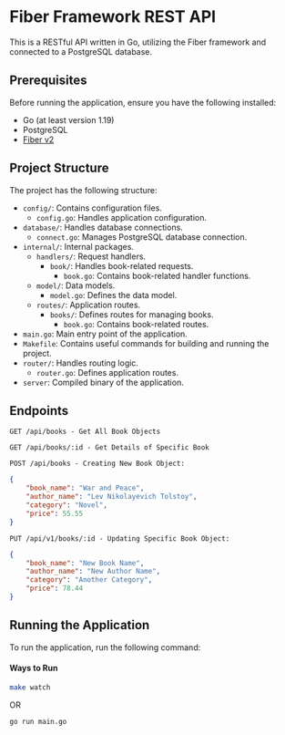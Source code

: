 # Fiber Framework REST API

This is a RESTful API written in Go, utilizing the Fiber framework and connected to a PostgreSQL database.


## Prerequisites

Before running the application, ensure you have the following installed:

- Go (at least version 1.19)
- PostgreSQL
- [Fiber v2](https://github.com/gofiber/fiber)

## Project Structure

The project has the following structure:

- `config/`: Contains configuration files.
    - `config.go`: Handles application configuration.
- `database/`: Handles database connections.
    - `connect.go`: Manages PostgreSQL database connection.
- `internal/`: Internal packages.
    - `handlers/`: Request handlers.
        - `book/`: Handles book-related requests.
            - `book.go`: Contains book-related handler functions.
    - `model/`: Data models.
        - `model.go`: Defines the data model.
    - `routes/`: Application routes.
        - `books/`: Defines routes for managing books.
            - `book.go`: Contains book-related routes.
- `main.go`: Main entry point of the application.
- `Makefile`: Contains useful commands for building and running the project.
- `router/`: Handles routing logic.
    - `router.go`: Defines application routes.
- `server`: Compiled binary of the application.

## Endpoints
``
GET /api/books - Get All Book Objects
``

``
GET /api/books/:id - Get Details of Specific Book
``

``
POST /api/books - Creating New Book Object:
``

```json
{
    "book_name": "War and Peace",
    "author_name": "Lev Nikolayevich Tolstoy",
    "category": "Novel",
    "price": 55.55
}
```

``
PUT /api/v1/books/:id - Updating Specific Book Object:
``

```json
{
    "book_name": "New Book Name",
    "author_name": "New Author Name",
    "category": "Another Category",
    "price": 78.44
}
```

## Running the Application

To run the application, run the following command:

#### Ways to Run
```bash
make watch
```
OR
```bash
go run main.go
```
